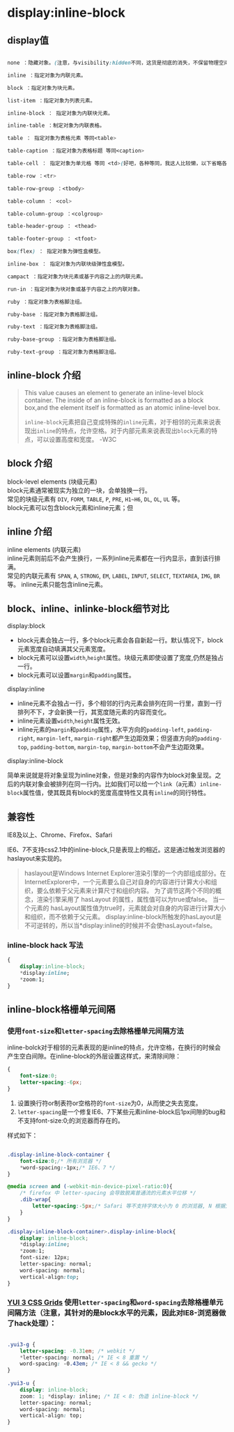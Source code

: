 # display:inline-block

## display值

~~~css

none ：隐藏对象。(注意，与visibility:hidden不同，这货是彻底的消失，不保留物理空间。)

inline ：指定对象为内联元素。

block ：指定对象为块元素。

list-item ：指定对象为列表元素。

inline-block ： 指定对象为内联块元素。

inline-table ：制定对象为内联表格。

table ： 指定对象为表格元素 等同<table>

table-caption ：指定对象为表格标题 等同<caption>

table-cell ： 指定对象为单元格 等同 <td>(好吧，各种等同，我这人比较懒，以下省略各种不必要的文字，大家按照表格对号入座就行)

table-row ：<tr>

table-row-group ：<tbody>

table-column ： <col>

table-column-group ：<colgroup>

table-header-group ： <thead>

table-footer-group ： <tfoot>

box(flex) ： 指定对象为弹性盒模型。

inline-box ： 指定对象为内联块级弹性盒模型。

campact ：指定对象为块元素或基于内容之上的内联元素。

run-in ：指定对象为块对象或基于内容之上的内联对象。

ruby ：指定对象为表格脚注组。

ruby-base ：指定对象为表格脚注组。

ruby-text ：指定对象为表格脚注组。

ruby-base-group ：指定对象为表格脚注组。

ruby-text-group ：指定对象为表格脚注组。
~~~

## inline-block 介绍

>This value causes an element to generate an inline-level block container. 
>The inside of an inline-block is formatted as a block box,and the element itself is formatted as an atomic inline-level box.
>
>`inline-block`元素把自己变成特殊的`inline`元素，对于相邻的元素来说表现出`inline`的特点，允许空格。对于内部元素来说表现出`block`元素的特点，可以设置高度和宽度。
>-W3C

## block 介绍 

block-level elements (块级元素)   
block元素通常被现实为独立的一块，会单独换一行。   
常见的块级元素有 `DIV`, `FORM`, `TABLE`, `P`, `PRE`, `H1~H6`, `DL`, `OL`, `UL` 等。  
block元素可以包含block元素和inline元素；但

## inline 介绍

inline elements (内联元素)   
inline元素则前后不会产生换行，一系列inline元素都在一行内显示，直到该行排满。   
常见的内联元素有 `SPAN`, `A`, `STRONG`, `EM`, `LABEL`, `INPUT`, `SELECT`, `TEXTAREA`, `IMG`, `BR` 等。
inline元素只能包含inline元素。

## block、inline、inlinke-block细节对比

display:block

+ block元素会独占一行，多个block元素会各自新起一行。默认情况下，block元素宽度自动填满其父元素宽度。
+ block元素可以设置`width`,`height`属性。块级元素即使设置了宽度,仍然是独占一行。
+ block元素可以设置`margin`和`padding`属性。

display:inline

+ inline元素不会独占一行，多个相邻的行内元素会排列在同一行里，直到一行排列不下，才会新换一行，其宽度随元素的内容而变化。
+ inline元素设置`width`,`height`属性无效。
+ inline元素的`margin`和`padding`属性，水平方向的`padding-left`, `padding-right`, `margin-left`, `margin-right`都产生边距效果；但竖直方向的`padding-top`, `padding-bottom`, `margin-top`, `margin-bottom`不会产生边距效果。

display:inline-block

简单来说就是将对象呈现为inline对象，但是对象的内容作为block对象呈现。之后的内联对象会被排列在同一行内。比如我们可以给一个`link`（a元素）`inline-block`属性值，使其既具有block的宽度高度特性又具有`inline`的同行特性。

## 兼容性

IE8及以上、Chrome、Firefox、Safari

IE6、7不支持css2.1中的inline-block,只是表现上的相近。这是通过触发浏览器的haslayout来实现的。

>haslayout是Windows Internet Explorer渲染引擎的一个内部组成部分。在InternetExplorer中，一个元素要么自己对自身的内容进行计算大小和组织，要么依赖于父元素来计算尺寸和组织内容。
为了调节这两个不同的概念，渲染引擎采用了 hasLayout 的属性，属性值可以为true或false。
当一个元素的 hasLayout属性值为true时，元素就会对自身的内容进行计算大小和组织，而不依赖于父元素。
display:inline-block所触发的hasLayout是不可逆转的，所以当*display:inline的时候并不会使hasLayout=false。

### inline-block hack 写法

~~~css
{
    display:inline-block;
    *display:inline;
    *zoom:1;
}
~~~

## inline-block格栅单元间隔

### 使用`font-size`和`letter-spacing`去除格栅单元间隔方法

inline-bolck对于相邻的元素表现的是inline的特点，允许空格，在换行的时候会产生空白间隙。在inline-block的外层设置这样式，来清除间隙：

~~~css
{
    font-size:0;
    letter-spacing:-6px;
}
~~~

1. 设置换行符or制表符or空格符的`font-size`为0，从而使之失去宽度。
2. `letter-spacing`是一个修复IE6、7下某些元素inline-block后1px间隙的bug和不支持font-size:0;的浏览器而存在的。

样式如下：

~~~css

.display-inline-block-container {
    font-size:0;/* 所有浏览器 */
    *word-spacing:-1px;/* IE6、7 */
}

@media screen and (-webkit-min-device-pixel-ratio:0){
    /* firefox 中 letter-spacing 会导致脱离普通流的元素水平位移 */
    .dib-wrap{
        letter-spacing:-5px;/* Safari 等不支持字体大小为 0 的浏览器, N 根据父级字体调节*/
    }
}

.display-inline-block-container>.display-inline-block{
    display: inline-block;
    *display:inline;
    *zoom:1;
    font-size: 12px;
    letter-spacing: normal;
    word-spacing: normal;
    vertical-align:top;
}
~~~

### [YUI 3 CSS Grids](http://yuilibrary.com/yui/docs/cssgrids/) 使用`letter-spacing`和`word-spacing`去除格栅单元间隔方法（注意，其针对的是block水平的元素，因此对IE8-浏览器做了hack处理）：

~~~css

.yui3-g {
    letter-spacing: -0.31em; /* webkit */
    *letter-spacing: normal; /* IE < 8 重置 */
    word-spacing: -0.43em; /* IE < 8 && gecko */
}
 
.yui3-u {
    display: inline-block;
    zoom: 1; *display: inline; /* IE < 8: 伪造 inline-block */
    letter-spacing: normal;
    word-spacing: normal;
    vertical-align: top;
}
~~~

## 